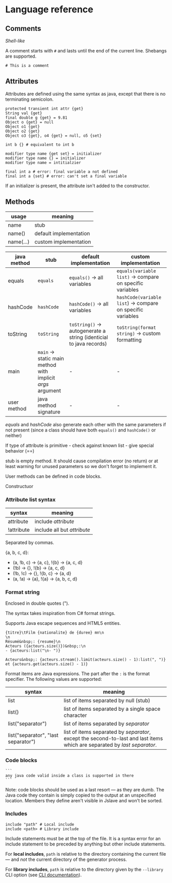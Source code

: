 # Language reference

## Comments

*Shell-like*

A comment starts with `#` and lasts until the end of the current line. Shebangs are supported.

```jslave
# This is a comment
```

## Attributes

Attributes are defined using the same syntax as java, except that there is no terminating semicolon.

```jslave
protected transient int attr {get}
String val {get}
final double g {get} = 9.81
Object o {get} = null
Object o1 {get}
Object o2 {get}
Object o3 {get}, o4 {get} = null, o5 {set}

int b {} # equivalent to int b

modifier type name {get set} = initializer
modifier type name {} = initializer
modifier type name = intitialzier

final int a # error: final variable a not defined
final int a {set} # error: can't set a final variable
```

If an initializer is present, the attribute isn't added to the constructor.

## Methods

usage|meaning
-|-
name|stub
name()|default implementation
name(...)|custom implementation

java method|stub|default implementation|custom implementation
-|-|-|-
equals|`equals`|`equals()` &rarr; all variables|`equals(variable list)` &rarr; compare on specific variables
hashCode|`hashCode`|`hashCode()` &rarr; all variables|`hashCode(variable list`) &rarr; compare on specific variables
toString|`toString`|`toString()` &rarr; autogenerate a string (identicial to java records)|`toString(format string)` &rarr; custom formatting
main|`main` &rarr; static main method with implicit *args* argument|-|-
user method|java method signature|-|-

*equals* and *hashCode* also generate each other with the same parameters if not present (since a class should have both `equals()` and `hashCode()` or neither)

If type of attribute is primitive - check against known list - give special behavior (==)

stub is empty method. It should cause compilation error (no return) or at least warning for unused parameters so we don't forget to implement it.

User methods can be defined in code blocks.

Constructuor

### Attribute list syntax

syntax|meaning
-|-
attribute|include *attribute*
!attribute|include all but *attribute*

Separated by commas.

{a, b, c, d}:

- (a, !b, c) &rarr; {a, c}, !{b} &rarr; {a, c, d}
- (!b) &rarr; {}, !{b} &rarr; {a, c, d}
- (!b, !c) &rarr; {}, !{b, c} &rarr; {a, d}
- (a, !a) &rarr; {a}, !{a} &rarr; {a, b, c, d}

### Format string

Enclosed in double quotes (").

The syntax takes inspiration from C# format strings.

Supports Java escape sequences and HTML5 entities.

```text
{titre}\tFilm {nationalite} de {duree} mn\n
\n
Résumé&nbsp;: {resume}\n
Acteurs ({acteurs.size()})&nbsp;:\n
- {acteurs:list("\n- ")}

Acteurs&nbsp;: {acteurs.stream().limit(acteurs.size() - 1):list(", ")} et {acteurs.get(acteurs.size() - 1)}
```

Format items are Java expressions. The part after the `:` is the format specifier. The following values are supported:

syntax|meaning
-|-
list|list of items separated by null (stub)
list()|list of items separated by a single space character
list("separator")|list of items separated by *separator*
list("separator", "last separator")|list of items separated by *separator*, except the second-to-last and last items which are separated by *last separator*.

### Code blocks

````jslave
```
any java code valid inside a class is supported in there
```
````

Note: code blocks should be used as a last resort &mdash; as they are dumb. The Java code they contain is simply copied to the output at an unspecified location. Members they define aren't visible in Jslave and won't be sorted.

### Includes

```jslave
include "path" # Local include
include <path> # Library include
```

Include statements must be at the top of the file. It is a syntax error for an include statement to be preceded by anything but other include statements.

For **local includes**, `path` is relative to the directory containing the current file &mdash; and *not* the current directory of the generator process.

For **library includes**, `path` is relative to the directory given by the `--library` CLI option (see [CLI documentation](CLI.md)).
